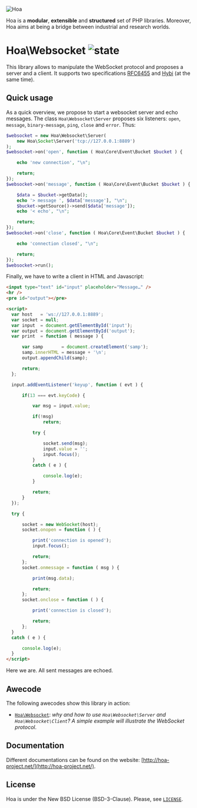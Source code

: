 ![Hoa](http://static.hoa-project.net/Image/Hoa_small.png)

Hoa is a **modular**, **extensible** and **structured** set of PHP libraries.
Moreover, Hoa aims at being a bridge between industrial and research worlds.

# Hoa\Websocket ![state](http://central.hoa-project.net/State/Websocket)

This library allows to manipulate the WebSocket protocol and proposes a server
and a client. It supports two specifications
[RFC6455](https://tools.ietf.org/html/rfc6455) and
[Hybi](https://tools.ietf.org/wg/hybi/draft-ietf-hybi-thewebsocketprotocol/) (at
the same time).

## Quick usage

As a quick overview, we propose to start a websocket server and echo messages.
The class `Hoa\Websocket\Server` proposes six listeners: `open`, `message`,
`binary-message`, `ping`, `close` and `error`. Thus:

```php
$websocket = new Hoa\Websocket\Server(
    new Hoa\Socket\Server('tcp://127.0.0.1:8889')
);
$websocket->on('open', function ( Hoa\Core\Event\Bucket $bucket ) {

    echo 'new connection', "\n";

    return;
});
$websocket->on('message', function ( Hoa\Core\Event\Bucket $bucket ) {

    $data = $bucket->getData();
    echo '> message ', $data['message'], "\n";
    $bucket->getSource()->send($data['message']);
    echo '< echo', "\n";

    return;
});
$websocket->on('close', function ( Hoa\Core\Event\Bucket $bucket ) {

    echo 'connection closed', "\n";

    return;
});
$websocket->run();
```

Finally, we have to write a client in HTML and Javascript:

```html
<input type="text" id="input" placeholder="Message…" />
<hr />
<pre id="output"></pre>

<script>
  var host   = 'ws://127.0.0.1:8889';
  var socket = null;
  var input  = document.getElementById('input');
  var output = document.getElementById('output');
  var print  = function ( message ) {

      var samp       = document.createElement('samp');
      samp.innerHTML = message + '\n';
      output.appendChild(samp);

      return;
  };

  input.addEventListener('keyup', function ( evt ) {

      if(13 === evt.keyCode) {

          var msg = input.value;

          if(!msg)
              return;

          try {

              socket.send(msg);
              input.value = '';
              input.focus();
          }
          catch ( e ) {

              console.log(e);
          }

          return;
      }
  });

  try {

      socket = new WebSocket(host);
      socket.onopen = function ( ) {

          print('connection is opened');
          input.focus();

          return;
      };
      socket.onmessage = function ( msg ) {

          print(msg.data);

          return;
      };
      socket.onclose = function ( ) {

          print('connection is closed');

          return;
      };
  }
  catch ( e ) {

      console.log(e);
  }
</script>
```

Here we are. All sent messages are echoed.

## Awecode

The following awecodes show this library in action:

  * [`Hoa\Websocket`](http://hoa-project.net/Awecode/Websocket.html):
    *why and how to use `Hoa\Websocket\Server` and `Hoa\Websocket\Client`? A
    simple example will illustrate the WebSocket protocol*.

## Documentation

Different documentations can be found on the website:
[http://hoa-project.net/](http://hoa-project.net/).

## License

Hoa is under the New BSD License (BSD-3-Clause). Please, see
[`LICENSE`](http://hoa-project.net/LICENSE).
